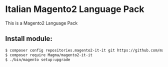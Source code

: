 # Italian Magento2 Language Pack
This is a  Magento2 Language Pack

## Install module:

```bash
$ composer config repositories.magento2-it-it git https://github.com/magma/magento2-it-it.git
$ composer require Magma/magento2-it-it
$ ./bin/magento setup:upgrade
```
